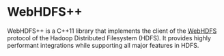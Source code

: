 WebHDFS++
=========

WebHDFS++ is a C++11 library that implements the client of the [WebHDFS](http://hadoop.apache.org/docs/r2.7.2/hadoop-project-dist/hadoop-hdfs/WebHDFS.html) protocol of the Hadoop Distributed Filesystem (HDFS). It provides highly performant integrations while supporting all major features in HDFS.
